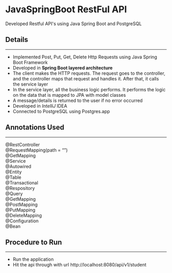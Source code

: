# JavaSpringBoot RestFul API
Developed Restful API's using Java Spring Boot and PostgreSQL

## Details

***
* Implemented Post, Put, Get, Delete Http Requests using Java Spring Boot Framework
* Developed in **Spring Boot layered architecture**
* The client makes the HTTP requests. The request goes to the controller, and the controller maps that request and handles it. After that, it calls the service layer
* In the service layer, all the business logic performs. It performs the logic on the data that is mapped to JPA with model classes
* A message/details is returned to the user if no error occurred
* Developed in *IntelliJ* IDEA
* Connected to PostgreSQL using Postgres.app

## Annotations Used

***
@RestController <br />
@RequestMapping(path = “”) <br />
@GetMapping <br />
@Service <br />
@Autowired <br />
@Entity <br />
@Table <br />
@Transactional <br />
@Respository <br />
@Query <br />
@GetMapping <br />
@PostMapping <br />
@PutMapping <br />
@DeleteMapping <br />
@Configuration  <br />
@Bean <br />

## Procedure to Run
***
* Run the application
* Hit the api through with url http://localhost:8080/api/v1/student 



